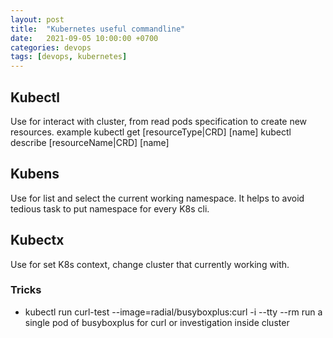```yaml
---
layout: post
title:  "Kubernetes useful commandline"
date:   2021-09-05 10:00:00 +0700
categories: devops
tags: [devops, kubernetes]
---
```


## Kubectl
Use for interact with cluster, from read pods specification to create new resources.
example
kubectl get [resourceType|CRD] [name]
kubectl describe [resourceName|CRD] [name]

## Kubens
Use for list and select the current working namespace. It helps to avoid tedious task to put namespace for every K8s cli.

## Kubectx
Use for set K8s context, change cluster that currently working with.

### Tricks
- kubectl run curl-test --image=radial/busyboxplus:curl -i --tty --rm
  run a single pod of busyboxplus for curl or investigation inside cluster
